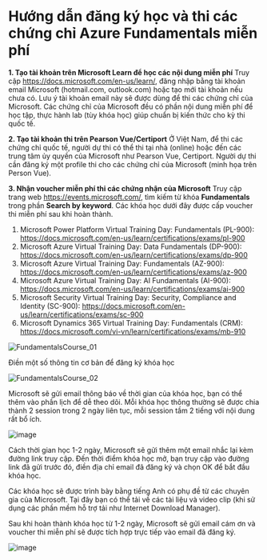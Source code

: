 # Hướng dẫn đăng ký học và thi các chứng chỉ Azure Fundamentals miễn phí 

**1. Tạo tài khoản trên Microsoft Learn để học các nội dung miễn phí**
Truy cập https://docs.microsoft.com/en-us/learn/, đăng nhập bằng tài khoản email Microsoft (hotmail.com, outlook.com) hoặc tạo mới tài khoản nếu chưa có. Lưu ý tài khoản email này sẽ được dùng để thi các chứng chỉ của Microsoft. Các chứng chỉ của Microsoft đều có phần nội dung miễn phí để học tập, thực hành lab (tùy khóa học) giúp chuẩn bị kiến thức cho kỳ thi quốc tế. 

**2. Tạo tài khoản thi trên Pearson Vue/Certiport**
Ở Việt Nam, để thi các chứng chỉ quốc tế, người dự thi có thể thi tại nhà (online) hoặc đến các trung tâm ủy quyền của Microsoft như Pearson Vue, Certiport. Người dự thi cần đăng ký một profile thi cho các chứng chỉ của Microsoft (minh họa trên Person Vue). 

**3. Nhận voucher miễn phí thi các chứng nhận của Microsoft**
Truy cập trang web https://events.microsoft.com/, tìm kiếm từ khóa **Fundamentals** trong phần **Search by keyword**. Các khóa học dưới đây được cấp voucher thi miễn phí sau khi hoàn thành.
1. Microsoft Power Platform Virtual Training Day: Fundamentals (PL-900): https://docs.microsoft.com/en-us/learn/certifications/exams/pl-900
2. Microsoft Azure Virtual Training Day: Data Fundamentals (DP-900): https://docs.microsoft.com/en-us/learn/certifications/exams/dp-900
3. Microsoft Azure Virtual Training Day: Fundamentals (AZ-900): https://docs.microsoft.com/en-us/learn/certifications/exams/az-900
4. Microsoft Azure Virtual Training Day: AI Fundamentals (AI-900): https://docs.microsoft.com/en-us/learn/certifications/exams/ai-900
5. Microsoft Security Virtual Training Day: Security, Compliance and Identity (SC-900): https://docs.microsoft.com/en-us/learn/certifications/exams/sc-900
6. Microsoft Dynamics 365 Virtual Training Day: Fundamentals (CRM): https://docs.microsoft.com/vi-vn/learn/certifications/exams/mb-910

![FundamentalsCourse_01](https://user-images.githubusercontent.com/102139186/159437531-e75c6b9c-8fc2-434a-8eea-455c7c598971.png)


Điền một số thông tin cơ bản để đăng ký khóa học

![FundamentalsCourse_02](https://user-images.githubusercontent.com/102139186/159438492-69d070b1-d90b-425f-86a3-4aecce2da5fe.png)



Microsoft sẽ gửi email thông báo về thời gian của khóa học, bạn có thể thêm vào phần lịch để dễ theo dõi. Mỗi khóa học thông thường sẽ được chia thành 2 session trong 2 ngày liên tục, mỗi session tầm 2 tiếng với nội dung rất bổ ích.

![image](https://user-images.githubusercontent.com/102139186/159440618-327376a6-c1ff-4883-9bc8-703c163e6e7a.png)


Cách thời gian học 1-2 ngày, Microsoft sẽ gửi thêm một email nhắc lại kèm đường link truy cập. Đến thời điểm khóa học mở, bạn truy cập vào đường link đã gửi trước đó, điền địa chỉ email đã đăng ký và chọn OK để bắt đầu khóa học. 

Các khóa học sẽ được trình bày bằng tiếng Anh có phụ đề từ các chuyên gia của Microsoft. Tại đây bạn có thể tải về các tài liệu và video clip (khi sử dụng các phần mềm hỗ trợ tải như Internet Download Manager).  

Sau khi hoàn thành khóa học từ 1-2 ngày, Microsoft sẽ gửi email cám ơn và voucher thi miễn phí sẽ được tích hợp trực tiếp vào email đã đăng ký. 

![image](https://user-images.githubusercontent.com/102139186/160320926-b3c1fd0e-a56f-43f3-a370-924670c2168e.png)

